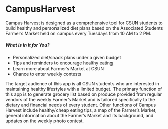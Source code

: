 # CampusHarvest
Campus Harvest is designed as a comprehensive tool for CSUN students to build healthy and personalized diet plans based on the Associated Students Farmer’s Market held on campus every Tuesdays from 10 AM to 2 PM.
##### What is In It for You?
* Personalized diet/snack plans under a given budget
* Tips and reminders to encourage healthy eating
* Learn more about Farmer’s Market at CSUN
* Chance to enter weekly contests

The target audience of this app is all CSUN students who are interested in maintaining healthy lifestyles with a limited budget. The primary function of this app is to generate grocery list based on produce provided from regular vendors of the weekly Farmer’s Market and is tailored specifically to the dietary and financial needs of every student. Other functions of Campus Harvest include healthy/cheap eating tips, a map of the Farmer’s Market, general information about the Farmer’s Market and its background, and updates on the weekly photo contest.
